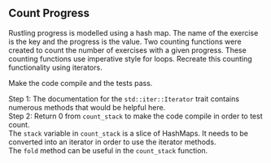 ﻿## Count Progress

Rustling progress is modelled using a hash map. The name of the exercise is
the key and the progress is the value. Two counting functions were created
to count the number of exercises with a given progress. These counting
functions use imperative style for loops. Recreate this counting
functionality using iterators.


Make the code compile and the tests pass.

<div class="hint">Step 1:
The documentation for the <code>std::iter::Iterator</code> trait contains numerous methods
that would be helpful here.
</div>

<div class="hint">
Step 2:
Return 0 from <code>count_stack</code> to make the code compile in order to test count.
</div>

<div class="hint">The <code>stack</code> variable in <code>count_stack</code> is a slice of HashMaps. It needs to be
converted into an iterator in order to use the iterator methods.
</div>

<div class="hint">The <code>fold</code> method can be useful in the <code>count_stack</code> function.</div>